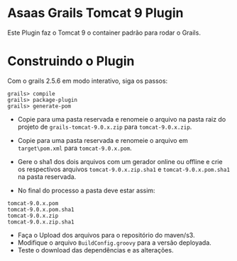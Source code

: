 Asaas Grails Tomcat 9 Plugin
======================

Este Plugin faz o Tomcat 9 o container padrão para rodar o Grails.

Construindo o Plugin
======================
Com o grails 2.5.6 em modo interativo, siga os passos:
```shell
grails> compile
grails> package-plugin
grails> generate-pom
```

* Copie para uma pasta reservada e renomeie o arquivo na pasta raiz do projeto de `grails-tomcat-9.0.x.zip` para `tomcat-9.0.x.zip`.
* Copie para uma pasta reservada e renomeie o arquivo em `target\pom.xml` para `tomcat-9.0.x.pom`.
* Gere o sha1 dos dois arquivos com um gerador online ou offline e crie os respectivos arquivos `tomcat-9.0.x.zip.sha1` e `tomcat-9.0.x.pom.sha1` na pasta reservada.

* No final do processo a pasta deve estar assim:
```
tomcat-9.0.x.pom
tomcat-9.0.x.pom.sha1
tomcat-9.0.x.zip
tomcat-9.0.x.zip.sha1
```

* Faça o Upload dos arquivos para o repositório do maven/s3.
* Modifique o arquivo `BuildConfig.groovy` para a versão deployada.
* Teste o download das dependências e as alterações.

